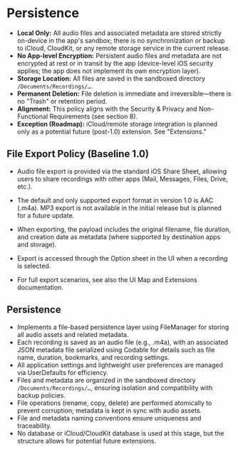 # Persistence

- **Local Only:** All audio files and associated metadata are stored strictly on-device in the app's sandbox; there is no synchronization or backup to iCloud, CloudKit, or any remote storage service in the current release.
- **No App-level Encryption:** Persistent audio files and metadata are not encrypted at rest or in transit by the app (device-level iOS security applies; the app does not implement its own encryption layer).
- **Storage Location:** All files are saved in the sandboxed directory `/Documents/Recordings/…`.
- **Permanent Deletion:** File deletion is immediate and irreversible—there is no "Trash" or retention period.
- **Alignment:** This policy aligns with the Security & Privacy and Non-Functional Requirements (see section 8).
- **Exception (Roadmap):** iCloud/remote storage integration is planned only as a potential future (post-1.0) extension. See "Extensions."

## File Export Policy (Baseline 1.0)

- Audio file export is provided via the standard iOS Share Sheet, allowing users to share recordings with other apps (Mail, Messages, Files, Drive, etc.).
- The default and only supported export format in version 1.0 is AAC (.m4a). MP3 export is not available in the initial release but is planned for a future update.
- When exporting, the payload includes the original filename, file duration, and creation date as metadata (where supported by destination apps and storage).
- Export is accessed through the Option sheet in the UI when a recording is selected.

- For full export scenarios, see also the UI Map and Extensions documentation.

## Persistence

- Implements a file-based persistence layer using FileManager for storing all audio assets and related metadata.
- Each recording is saved as an audio file (e.g., .m4a), with an associated JSON metadata file serialized using Codable for details such as file name, duration, bookmarks, and recording settings.
- All application settings and lightweight user preferences are managed via UserDefaults for efficiency.
- Files and metadata are organized in the sandboxed directory `/Documents/Recordings/…`, ensuring isolation and compatibility with backup policies.
- File operations (rename, copy, delete) are performed atomically to prevent corruption; metadata is kept in sync with audio assets.
- File and metadata naming conventions ensure uniqueness and traceability.
- No database or iCloud/CloudKit database is used at this stage, but the structure allows for potential future extensions.
